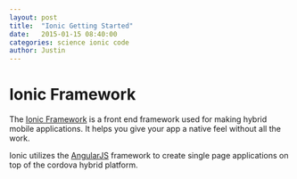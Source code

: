 ```yaml
---
layout: post
title:  "Ionic Getting Started"
date:   2015-01-15 08:40:00
categories: science ionic code
author: Justin
---
```


# Ionic Framework
The [Ionic Framework](http://ionicframework.com/) is a front end framework 
used for making hybrid mobile applications. It helps you give your app a native
feel without all the work.

Ionic utilizes the [AngularJS](https://angularjs.org/) framework to create single
page applications on top of the cordova hybrid platform.
